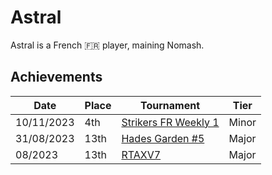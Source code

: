 # Astral

Astral is a French :fr: player, maining Nomash.

## Achievements

|Date|Place|Tournament|Tier|
|-|-|-|-|
| 10/11/2023 | 4th | [Strikers FR Weekly 1](../../tournaments/weeklies/weekly1.md) | Minor |
| 31/08/2023 | 13th | [Hades Garden #5](../../tournaments/hg/hg5.md) | Major |
| 08/2023 | 13th | [RTAXV7](../../tournaments/rtaxv/rtaxv7.md) | Major |
